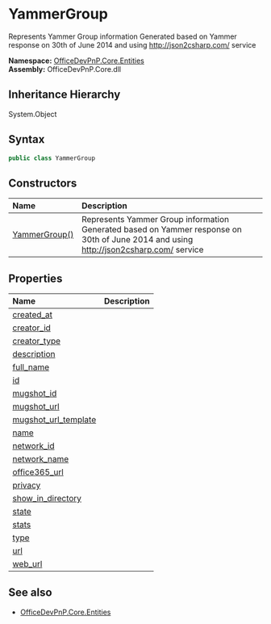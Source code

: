 # YammerGroup
Represents Yammer Group information
            Generated based on Yammer response on 30th of June 2014 and using http://json2csharp.com/ service  

**Namespace:** [OfficeDevPnP.Core.Entities](OfficeDevPnP.Core.Entities.md)  
**Assembly:** OfficeDevPnP.Core.dll  
## Inheritance Hierarchy
System.Object  

## Syntax
```C#
public class YammerGroup
```
## Constructors
|**Name**|**Description**|
|:-----|:-----|
| [YammerGroup()](OfficeDevPnP.Core.Entities.YammerGroup.ctor1.md) |  Represents Yammer Group information Generated based on Yammer response on 30th of June 2014 and using http://json2csharp.com/ service 
## Properties
|**Name**|**Description**|
|:-----|:-----|
| [created_at](OfficeDevPnP.Core.Entities.YammerGroup.created_at.md) | 
| [creator_id](OfficeDevPnP.Core.Entities.YammerGroup.creator_id.md) | 
| [creator_type](OfficeDevPnP.Core.Entities.YammerGroup.creator_type.md) | 
| [description](OfficeDevPnP.Core.Entities.YammerGroup.description.md) | 
| [full_name](OfficeDevPnP.Core.Entities.YammerGroup.full_name.md) | 
| [id](OfficeDevPnP.Core.Entities.YammerGroup.id.md) | 
| [mugshot_id](OfficeDevPnP.Core.Entities.YammerGroup.mugshot_id.md) | 
| [mugshot_url](OfficeDevPnP.Core.Entities.YammerGroup.mugshot_url.md) | 
| [mugshot_url_template](OfficeDevPnP.Core.Entities.YammerGroup.mugshot_url_template.md) | 
| [name](OfficeDevPnP.Core.Entities.YammerGroup.name.md) | 
| [network_id](OfficeDevPnP.Core.Entities.YammerGroup.network_id.md) | 
| [network_name](OfficeDevPnP.Core.Entities.YammerGroup.network_name.md) | 
| [office365_url](OfficeDevPnP.Core.Entities.YammerGroup.office365_url.md) | 
| [privacy](OfficeDevPnP.Core.Entities.YammerGroup.privacy.md) | 
| [show_in_directory](OfficeDevPnP.Core.Entities.YammerGroup.show_in_directory.md) | 
| [state](OfficeDevPnP.Core.Entities.YammerGroup.state.md) | 
| [stats](OfficeDevPnP.Core.Entities.YammerGroup.stats.md) | 
| [type](OfficeDevPnP.Core.Entities.YammerGroup.type.md) | 
| [url](OfficeDevPnP.Core.Entities.YammerGroup.url.md) | 
| [web_url](OfficeDevPnP.Core.Entities.YammerGroup.web_url.md) | 
## See also
- [OfficeDevPnP.Core.Entities](OfficeDevPnP.Core.Entities.md)
